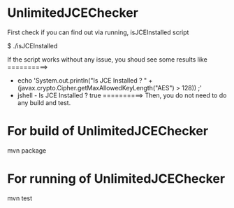 # UnlimitedJCEChecker

First check if you can find out via running, isJCEInstalled script

$ ./isJCEInstalled

If the script works without any issue, you shoud see some results like
==========>
+ echo 'System.out.println("Is JCE Installed ? " + (javax.crypto.Cipher.getMaxAllowedKeyLength("AES") > 128)) ;'
+ jshell -
Is JCE Installed ? true
==========>
Then, you do not need to do any build and test.

# For build of UnlimitedJCEChecker

mvn package

# For running of UnlimitedJCEChecker

mvn test
